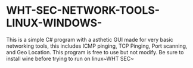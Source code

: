 # WHT-SEC-NETWORK-TOOLS-LINUX-WINDOWS-
This is a simple C# program with a asthetic GUI made for very basic networking tools, this includes ICMP pinging, TCP Pinging, Port scanning, and Geo Location. This program is free to use but not modify. Be sure to install wine before trying to run on linux~WHT SEC~ 
